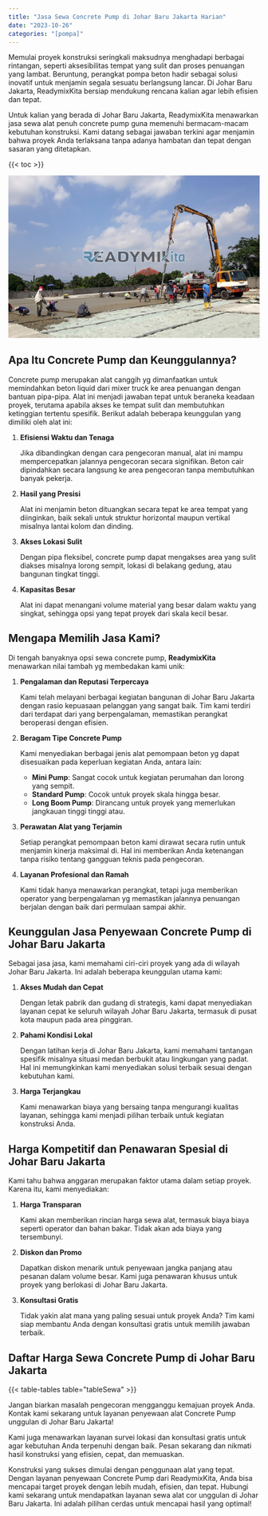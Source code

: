 ```yaml
---
title: "Jasa Sewa Concrete Pump di Johar Baru Jakarta Harian"
date: "2023-10-26"
categories: "[pompa]"
---
```


Memulai proyek konstruksi seringkali maksudnya menghadapi berbagai rintangan, seperti aksesibilitas tempat yang sulit dan proses penuangan yang lambat. Beruntung, perangkat pompa beton hadir sebagai solusi inovatif untuk menjamin segala sesuatu berlangsung lancar. Di Johar Baru Jakarta, ReadymixKita bersiap mendukung rencana kalian agar lebih efisien dan tepat.

Untuk kalian yang berada di Johar Baru Jakarta, ReadymixKita menawarkan jasa sewa alat penuh concrete pump guna memenuhi bermacam-macam kebutuhan konstruksi. Kami datang sebagai jawaban terkini agar menjamin bahwa proyek Anda terlaksana tanpa adanya hambatan dan tepat dengan sasaran yang ditetapkan.

{{< toc >}}

![Jasa Sewa Concrete Pump di Johar Baru Jakarta Harian](/images/pompa/sewa-pompa-11.jpg)

## Apa Itu Concrete Pump dan Keunggulannya?

Concrete pump merupakan alat canggih yg dimanfaatkan untuk memindahkan beton liquid dari mixer truck ke area penuangan dengan bantuan pipa-pipa. Alat ini menjadi jawaban tepat untuk beraneka keadaan proyek, terutama apabila akses ke tempat sulit dan membutuhkan ketinggian tertentu spesifik. Berikut adalah beberapa keunggulan yang dimiliki oleh alat ini:

1. **Efisiensi Waktu dan Tenaga**

   Jika dibandingkan dengan cara pengecoran manual, alat ini mampu mempercepatkan jalannya pengecoran secara signifikan. Beton cair dipindahkan secara langsung ke area pengecoran tanpa membutuhkan banyak pekerja.

2. **Hasil yang Presisi**

   Alat ini menjamin beton dituangkan secara tepat ke area tempat yang diinginkan, baik sekali untuk struktur horizontal maupun vertikal misalnya lantai kolom dan dinding.

3. **Akses Lokasi Sulit**

   Dengan pipa fleksibel, concrete pump dapat mengakses area yang sulit diakses misalnya lorong sempit, lokasi di belakang gedung, atau bangunan tingkat tinggi.

4. **Kapasitas Besar**

   Alat ini dapat menangani volume material yang besar dalam waktu yang singkat, sehingga opsi yang tepat proyek dari skala kecil besar.

## Mengapa Memilih Jasa Kami?

Di tengah banyaknya opsi sewa concrete pump, **ReadymixKita** menawarkan nilai tambah yg membedakan kami unik:

1. **Pengalaman dan Reputasi Terpercaya**

   Kami telah melayani berbagai kegiatan bangunan di Johar Baru Jakarta dengan rasio kepuasaan pelanggan yang sangat baik. Tim kami terdiri dari terdapat dari yang berpengalaman, memastikan perangkat beroperasi dengan efisien.

2. **Beragam Tipe Concrete Pump**

   Kami menyediakan berbagai jenis alat pemompaan beton yg dapat disesuaikan pada keperluan kegiatan Anda, antara lain:
   - **Mini Pump**: Sangat cocok untuk kegiatan perumahan dan lorong yang sempit.
   - **Standard Pump**: Cocok untuk proyek skala hingga besar.
   - **Long Boom Pump**: Dirancang untuk proyek yang memerlukan jangkauan tinggi tinggi atau.

3. **Perawatan Alat yang Terjamin**

   Setiap perangkat pemompaan beton kami dirawat secara rutin untuk menjamin kinerja maksimal di. Hal ini memberikan Anda ketenangan tanpa risiko tentang gangguan teknis pada pengecoran.

4. **Layanan Profesional dan Ramah**

   Kami tidak hanya menawarkan perangkat, tetapi juga memberikan operator yang berpengalaman yg memastikan jalannya penuangan berjalan dengan baik dari permulaan sampai akhir.

## Keunggulan Jasa Penyewaan Concrete Pump di Johar Baru Jakarta

Sebagai jasa jasa, kami memahami ciri-ciri proyek yang ada di wilayah Johar Baru Jakarta. Ini adalah beberapa keunggulan utama kami:

1. **Akses Mudah dan Cepat**

   Dengan letak pabrik dan gudang di strategis, kami dapat menyediakan layanan cepat ke seluruh wilayah Johar Baru Jakarta, termasuk di pusat kota maupun pada area pinggiran.

2. **Pahami Kondisi Lokal**

   Dengan latihan kerja di Johar Baru Jakarta, kami memahami tantangan spesifik misalnya situasi medan berbukit atau lingkungan yang padat. Hal ini memungkinkan kami menyediakan solusi terbaik sesuai dengan kebutuhan kami.

3. **Harga Terjangkau**

   Kami menawarkan biaya yang bersaing tanpa mengurangi kualitas layanan, sehingga kami menjadi pilihan terbaik untuk kegiatan konstruksi Anda.

## Harga Kompetitif dan Penawaran Spesial di Johar Baru Jakarta

Kami tahu bahwa anggaran merupakan faktor utama dalam setiap proyek. Karena itu, kami menyediakan:

1. **Harga Transparan**

   Kami akan memberikan rincian harga sewa alat, termasuk biaya biaya seperti operator dan bahan bakar. Tidak akan ada biaya yang tersembunyi.

2. **Diskon dan Promo**

   Dapatkan diskon menarik untuk penyewaan jangka panjang atau pesanan dalam volume besar. Kami juga penawaran khusus untuk proyek yang berlokasi di Johar Baru Jakarta.

3. **Konsultasi Gratis**

   Tidak yakin alat mana yang paling sesuai untuk proyek Anda? Tim kami siap membantu Anda dengan konsultasi gratis untuk memilih jawaban terbaik.

## Daftar Harga Sewa Concrete Pump di Johar Baru Jakarta

{{< table-tables table="tableSewa" >}}

Jangan biarkan masalah pengecoran mengganggu kemajuan proyek Anda. Kontak kami sekarang untuk layanan penyewaan alat Concrete Pump unggulan di Johar Baru Jakarta!

Kami juga menawarkan layanan survei lokasi dan konsultasi gratis untuk agar kebutuhan Anda terpenuhi dengan baik. Pesan sekarang dan nikmati hasil konstruksi yang efisien, cepat, dan memuaskan.

Konstruksi yang sukses dimulai dengan penggunaan alat yang tepat. Dengan layanan penyewaan Concrete Pump dari ReadymixKita, Anda bisa mencapai target proyek dengan lebih mudah, efisien, dan tepat. Hubungi kami sekarang untuk mendapatkan layanan sewa alat cor unggulan di Johar Baru Jakarta. Ini adalah pilihan cerdas untuk mencapai hasil yang optimal!